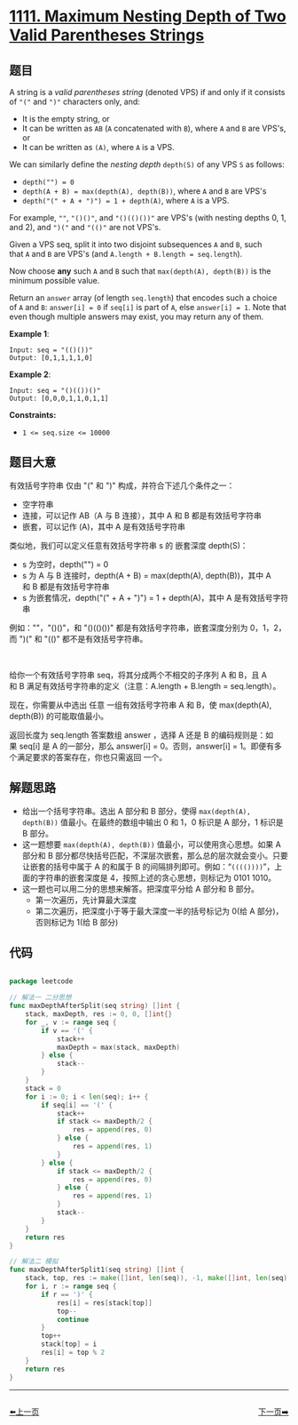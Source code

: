 # [1111. Maximum Nesting Depth of Two Valid Parentheses Strings](https://leetcode.com/problems/maximum-nesting-depth-of-two-valid-parentheses-strings/)


## 题目

A string is a *valid parentheses string* (denoted VPS) if and only if it consists of `"("` and `")"` characters only, and:

- It is the empty string, or
- It can be written as `AB` (`A` concatenated with `B`), where `A` and `B` are VPS's, or
- It can be written as `(A)`, where `A` is a VPS.

We can similarly define the *nesting depth* `depth(S)` of any VPS `S` as follows:

- `depth("") = 0`
- `depth(A + B) = max(depth(A), depth(B))`, where `A` and `B` are VPS's
- `depth("(" + A + ")") = 1 + depth(A)`, where `A` is a VPS.

For example, `""`, `"()()"`, and `"()(()())"` are VPS's (with nesting depths 0, 1, and 2), and `")("` and `"(()"` are not VPS's.

Given a VPS seq, split it into two disjoint subsequences `A` and `B`, such that `A` and `B` are VPS's (and `A.length + B.length = seq.length`).

Now choose **any** such `A` and `B` such that `max(depth(A), depth(B))` is the minimum possible value.

Return an `answer` array (of length `seq.length`) that encodes such a choice of `A` and `B`: `answer[i] = 0` if `seq[i]` is part of `A`, else `answer[i] = 1`. Note that even though multiple answers may exist, you may return any of them.

**Example 1**:

    Input: seq = "(()())"
    Output: [0,1,1,1,1,0]

**Example 2**:

    Input: seq = "()(())()"
    Output: [0,0,0,1,1,0,1,1]

**Constraints:**

- `1 <= seq.size <= 10000`


## 题目大意


有效括号字符串 仅由 "(" 和 ")" 构成，并符合下述几个条件之一：

- 空字符串
- 连接，可以记作 AB（A 与 B 连接），其中 A 和 B 都是有效括号字符串
- 嵌套，可以记作 (A)，其中 A 是有效括号字符串

类似地，我们可以定义任意有效括号字符串 s 的 嵌套深度 depth(S)：

- s 为空时，depth("") = 0
- s 为 A 与 B 连接时，depth(A + B) = max(depth(A), depth(B))，其中 A 和 B 都是有效括号字符串
- s 为嵌套情况，depth("(" + A + ")") = 1 + depth(A)，其中 A 是有效括号字符串


例如：""，"()()"，和 "()(()())" 都是有效括号字符串，嵌套深度分别为 0，1，2，而 ")(" 和 "(()" 都不是有效括号字符串。

 

给你一个有效括号字符串 seq，将其分成两个不相交的子序列 A 和 B，且 A 和 B 满足有效括号字符串的定义（注意：A.length + B.length = seq.length）。

现在，你需要从中选出 任意 一组有效括号字符串 A 和 B，使 max(depth(A), depth(B)) 的可能取值最小。

返回长度为 seq.length 答案数组 answer ，选择 A 还是 B 的编码规则是：如果 seq[i] 是 A 的一部分，那么 answer[i] = 0。否则，answer[i] = 1。即便有多个满足要求的答案存在，你也只需返回 一个。



## 解题思路

- 给出一个括号字符串。选出 A 部分和 B 部分，使得 `max(depth(A), depth(B))` 值最小。在最终的数组中输出 0 和 1，0 标识是 A 部分，1 标识是 B 部分。
- 这一题想要 `max(depth(A), depth(B))` 值最小，可以使用贪心思想。如果 A 部分和 B 部分都尽快括号匹配，不深层次嵌套，那么总的层次就会变小。只要让嵌套的括号中属于 A 的和属于 B 的间隔排列即可。例如：“`(((())))`”，上面的字符串的嵌套深度是 4，按照上述的贪心思想，则标记为 0101 1010。
- 这一题也可以用二分的思想来解答。把深度平分给 A 部分和 B 部分。
    - 第一次遍历，先计算最大深度
    - 第二次遍历，把深度小于等于最大深度一半的括号标记为 0(给 A 部分)，否则标记为 1(给 B 部分)


## 代码

```go

package leetcode

// 解法一 二分思想
func maxDepthAfterSplit(seq string) []int {
	stack, maxDepth, res := 0, 0, []int{}
	for _, v := range seq {
		if v == '(' {
			stack++
			maxDepth = max(stack, maxDepth)
		} else {
			stack--
		}
	}
	stack = 0
	for i := 0; i < len(seq); i++ {
		if seq[i] == '(' {
			stack++
			if stack <= maxDepth/2 {
				res = append(res, 0)
			} else {
				res = append(res, 1)
			}
		} else {
			if stack <= maxDepth/2 {
				res = append(res, 0)
			} else {
				res = append(res, 1)
			}
			stack--
		}
	}
	return res
}

// 解法二 模拟
func maxDepthAfterSplit1(seq string) []int {
	stack, top, res := make([]int, len(seq)), -1, make([]int, len(seq))
	for i, r := range seq {
		if r == ')' {
			res[i] = res[stack[top]]
			top--
			continue
		}
		top++
		stack[top] = i
		res[i] = top % 2
	}
	return res
}

```
----------------------------------------------
<div style="display: flex;justify-content: space-between;align-items: center;">
<p><a href="https://books.halfrost.com/leetcode/ChapterFour/1110.Delete-Nodes-And-Return-Forest/">⬅️上一页</a></p>
<p><a href="https://books.halfrost.com/leetcode/ChapterFour/1122.Relative-Sort-Array/">下一页➡️</a></p>
</div>
